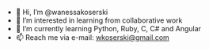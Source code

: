 - 👋 Hi, I’m @wanessakoserski
- 👀 I’m interested in learning from collaborative work
- 🌱 I’m currently learning Python, Ruby, C, C# and Angular
- 📫 Reach me via e-mail: wkoserski@gmail.com

<!---
wanessakoserski/wanessakoserski is a ✨ special ✨ repository because its `README.md` (this file) appears on your GitHub profile.
You can click the Preview link to take a look at your changes.
--->
